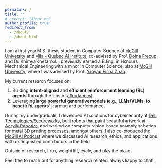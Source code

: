 ```yaml
---
permalink: /
title: ""
# excerpt: "About me"
author_profile: true
redirect_from: 
  - /about/
  - /about.html
---
```


I am a first year M.S. thesis student in Computer Science at [McGill University](https://www.mcgill.ca) and [Mila - Quebec AI Institute](https://mila.quebec/en/), co-advised by Prof. [Doina Precup](https://cs.mcgill.ca/~dprecup/) and Dr. [Khimya Khetarpal](https://kkhetarpal.github.io). I previously earned a B.Eng. in Honours Mechanical Engineering with a minor in Computer Science, also at [McGill University](https://www.mcgill.ca), where I was advised by Prof. [Yaoyao Fiona Zhao](https://www.mcgill.ca/mecheng/yaoyao-zhao). 

My current research focuses on:
1. Building **intent-aligned** and **efficient reinforcement learning (RL) agents** through the lens of [affordances](https://en.wikipedia.org/wiki/Affordance)).
2. Leveraging **large powerful generative models (e.g., LLMs/VLMs) to benefit RL agents'** learning and performance. 

During my undergraduate, I developed AI solutions for cybersecurity at [Dell Technologies](https://www.dell.com/en-ca)/[Secureworks](https://www.secureworks.com), built robots that paint beautiful artwork at [Acrylic Robotics](https://www.acrylicrobotics.ca), and worked on computer-vision-based anomaly selection for metal 3D printing processes, amongst others. I also co-produced the [McGill AI Podcast](https://www.buzzsprout.com/1832809) where we discussed AI research, ethics, and applications with distinguished contributors in the field. 

Outside of research, I run, weight lift, cycle, and play the piano.

Feel free to reach out for anything research related, always happy to chat!
